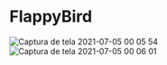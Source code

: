 # FlappyBird
![Captura de tela 2021-07-05 00 05 54](https://user-images.githubusercontent.com/65229051/124412421-d8c0b080-dd24-11eb-9220-230d82f4e55e.png)
![Captura de tela 2021-07-05 00 06 01](https://user-images.githubusercontent.com/65229051/124412424-da8a7400-dd24-11eb-957f-5f4138c35dfc.png)
